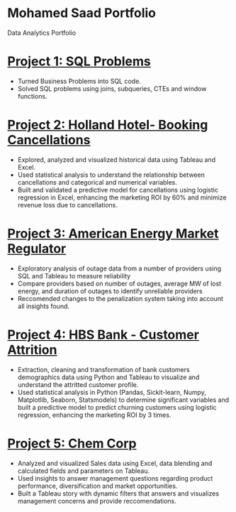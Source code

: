 # Mohamed Saad Portfolio
Data Analytics Portfolio

# [Project 1: SQL Problems](https://github.com/msaad00/SQL.git)
* Turned Business Problems into SQL code.
* Solved SQL problems using joins, subqueries, CTEs and window functions.

# [Project 2: Holland Hotel- Booking Cancellations](https://github.com/msaad00/Project-1-files.git)
* Explored, analyzed and visualized historical data using Tableau and Excel.
* Used statistical analysis to understand the relationship between cancellations and categorical and numerical variables.
* Built and validated a predictive model for cancellations using logistic regression in Excel, enhancing the marketing ROI by 60% and minimize revenue loss due to cancellations.

# [Project 3: American Energy Market Regulator](https://github.com/msaad00/Project-2-files.git)
* Exploratory analysis of outage data from a number of providers using SQL and Tableau to measure reliability
* Compare providers based on number of outages, average MW of lost energy, and duration of outages to identify unreliable providers
* Reccomended changes to the penalization system taking into account all insights found.

# [Project 4: HBS Bank - Customer Attrition](https://github.com/msaad00/Project-3-files.git)
* Extraction, cleaning and transformation of bank customers demographics data using Python and Tableau to visualize and understand the attritted customer  profile.
* Used statistical analysis in Python (Pandas, Sickit-learn, Numpy, Matplotlib, Seaborn, Statsmodels) to determine significant variables and built a predictive model to predict churning customers using logistic regression,
  enhancing the marketing ROI by 3 times.

# [Project 5: Chem Corp](https://github.com/msaad00/Project-4-files.git)
* Analyzed and visualized Sales data using Excel, data blending and calculated fields and parameters on Tableau.
* Used insights to answer management questions regarding product performance, diversification and market opportunities. 
* Built a Tableau story with dynamic filters that answers and visualizes management concerns and provide reccomendations.

